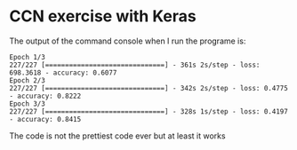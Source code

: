 # CCN exercise with Keras

The output of the command console when I run the programe is:
```
Epoch 1/3
227/227 [==============================] - 361s 2s/step - loss: 698.3618 - accuracy: 0.6077
Epoch 2/3
227/227 [==============================] - 342s 2s/step - loss: 0.4775 - accuracy: 0.8222
Epoch 3/3
227/227 [==============================] - 328s 1s/step - loss: 0.4197 - accuracy: 0.8415
```

The code is not the prettiest code ever but at least it works